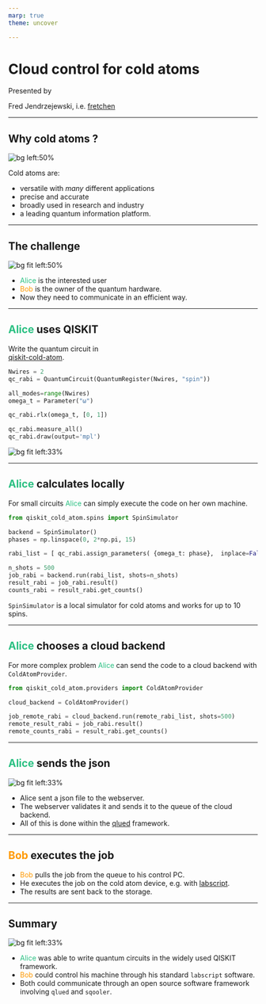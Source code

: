 ```yaml
---
marp: true
theme: uncover

---
```


# Cloud control for cold atoms

Presented by

Fred Jendrzejewski, i.e. [fretchen](https://linktr.ee/fretchen)

---

## Why cold atoms ?

![bg left:50%](ImageNaLi.jpg)

Cold atoms are:

- versatile with *many* different applications
- precise and accurate
- broadly used in research and industry
- a leading quantum information platform.

---

## The challenge

![bg fit left:50%](AliceAndBob.svg)

-  <span style="color:#2ac082;">Alice</span>  is the interested user
- <span style="color:#ff9900;">Bob</span> is the owner of the quantum hardware.
- Now they need to communicate in an efficient way.

---

## <span style="color:#2ac082;">Alice</span> uses QISKIT

Write the quantum circuit in  
[qiskit-cold-atom](https://github.com/qiskit-community/qiskit-cold-atom).

```python
Nwires = 2
qc_rabi = QuantumCircuit(QuantumRegister(Nwires, "spin"))

all_modes=range(Nwires)
omega_t = Parameter("ω")

qc_rabi.rlx(omega_t, [0, 1])

qc_rabi.measure_all()
qc_rabi.draw(output='mpl')
```

![bg fit left:33%](tutorials_09_ryberg_dynamics_3_0.png)

---

## <span style="color:#2ac082;">Alice</span> calculates locally

For small circuits <span style="color:#2ac082;">Alice</span> can simply execute the code on her own machine.
  
```python
from qiskit_cold_atom.spins import SpinSimulator

backend = SpinSimulator()
phases = np.linspace(0, 2*np.pi, 15)

rabi_list = [ qc_rabi.assign_parameters( {omega_t: phase},  inplace=False,  )  for phase in phases ]

n_shots = 500
job_rabi = backend.run(rabi_list, shots=n_shots)
result_rabi = job_rabi.result()
counts_rabi = result_rabi.get_counts()
```

`SpinSimulator` is a local simulator for cold atoms and works for up to 10 spins.

---

## <span style="color:#2ac082;">Alice</span> chooses a cloud backend

For more complex problem <span style="color:#2ac082;">Alice</span> can send the code to a cloud backend with `ColdAtomProvider`.

```python
from qiskit_cold_atom.providers import ColdAtomProvider

cloud_backend = ColdAtomProvider()

job_remote_rabi = cloud_backend.run(remote_rabi_list, shots=500)
remote_result_rabi = job_rabi.result()
remote_counts_rabi = result_rabi.get_counts()
```

---

## <span style="color:#2ac082;">Alice</span> sends the json


![bg fit left:33%](json.png)

- Alice sent a json file to the webserver.
- The webserver validates it and sends it to the queue of the cloud backend.
- All of this is done within the [qlued](https://github.com/Alqor-UG/qlued) framework.

---

## <span style="color:#ff9900;">Bob</span>  executes the job

- <span style="color:#ff9900;">Bob</span>  pulls the job from the queue to his control PC.
- He executes the job on the cold atom device, e.g. with [labscript](https://github.com/labscript-suite).
- The results are sent back to the storage.

---

## Summary

![bg fit left:33%](SoftwareStack.svg)

- <span style="color:#2ac082;">Alice</span> was able to write quantum circuits in the widely used QISKIT framework.
- <span style="color:#ff9900;">Bob</span> could control his machine through his standard `labscript` software.
- Both could communicate through an open source software framework involving `qlued` and `sqooler`.